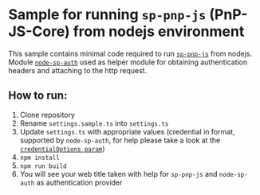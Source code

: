 # Sample for running `sp-pnp-js` (PnP-JS-Core) from nodejs environment

This sample contains minimal code required to run [`sp-pnp-js`](https://github.com/OfficeDev/PnP-JS-Core) from nodejs. Module [`node-sp-auth`](https://github.com/s-KaiNet/node-sp-auth) used as helper module for obtaining authentication headers and attaching to the http request.  

## How to run: 

1. Clone repository
2. Rename `settings.sample.ts` into `settings.ts`
3. Update `settings.ts` with appropriate values (credential in format, supported by `node-sp-auth`, for help please take a look at the [`credentialOptions param`](https://github.com/s-KaiNet/node-sp-auth#params))
4. `npm install`
5. `npm run build` 
6. You will see your web title taken with help for `sp-pnp-js` and `node-sp-auth` as authentication provider